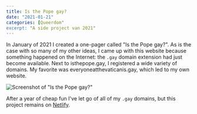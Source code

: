```yaml
---
title: Is the Pope gay?
date: "2021-01-21"
categories: [Queerdom"
excerpt: "A side project van 2021"
---
```

In January of 2021 I created a one-pager called "Is the Pope gay?". As is the case with so many of my other ideas, I came up with this website because something happened on the Internet: the `.gay` domain extension had just become available. Next to isthepope.gay, I registered a wide variety of domains. My favorite was everyoneatthevaticanis.gay, which led to my own website.

![Screenshot of "Is the Pope gay?"](https://res.cloudinary.com/dbi2zounq/image/upload/c_scale,w_1026/v1649237507/Digital%20garden/sideproject_is-the-pope-gay-full_vuqs9x.png)

After a year of cheap fun I've let go of all of my `.gay` domains, but this project remains on [Netlify](https://isthepopegay.netlify.app/).